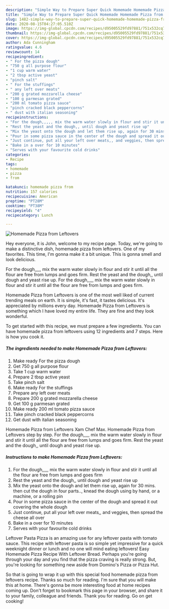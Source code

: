```yaml
---
description: "Simple Way to Prepare Super Quick Homemade Homemade Pizza from Leftovers"
title: "Simple Way to Prepare Super Quick Homemade Homemade Pizza from Leftovers"
slug: 1482-simple-way-to-prepare-super-quick-homemade-homemade-pizza-from-leftovers
date: 2020-08-15T04:27:05.510Z
image: https://img-global.cpcdn.com/recipes/d95005529fd97881/751x532cq70/homemade-pizza-from-leftovers-recipe-main-photo.jpg
thumbnail: https://img-global.cpcdn.com/recipes/d95005529fd97881/751x532cq70/homemade-pizza-from-leftovers-recipe-main-photo.jpg
cover: https://img-global.cpcdn.com/recipes/d95005529fd97881/751x532cq70/homemade-pizza-from-leftovers-recipe-main-photo.jpg
author: Ada Cunningham
ratingvalue: 4.6
reviewcount: 14
recipeingredient:
- " For the pizza dough"
- "750 g all purpose flour"
- "1 cup warm water"
- "2 tbsp active yeast"
- "pinch salt"
- " For the stuffings"
- " any left over meats"
- "200 g grated mozzarella cheese"
- "100 g parmesan grated"
- "200 ml tomato pizza sauce"
- "pinch cracked black peppercorns"
- " dust with italian seasoning"
recipeinstructions:
- "For the dough,,,,, mix the warm water slowly in flour and stir it until all the flour are free from lumps and goes firm"
- "Rest the yeast and the dough,, until dough and yeast rise up"
- "Mix the yeast onto the dough and let them rise up, again for 30 mins. then cut the dough in four parts.., knead the dough using by hand, or a machine, or a rolling pin"
- "Pour in some pizza sauce in the center of the dough and spread it out covering the whole dough"
- "Just continue, put all your left over meats,, and veggies, then spread the cheese all over"
- "Bake in a over for 10 minutes"
- "Serves with your favourite cold drinks"
categories:
- Recipe
tags:
- homemade
- pizza
- from

katakunci: homemade pizza from 
nutrition: 157 calories
recipecuisine: American
preptime: "PT28M"
cooktime: "PT38M"
recipeyield: "4"
recipecategory: Lunch

---
```



![Homemade Pizza from Leftovers](https://img-global.cpcdn.com/recipes/d95005529fd97881/751x532cq70/homemade-pizza-from-leftovers-recipe-main-photo.jpg)

Hey everyone, it is John, welcome to my recipe page. Today, we're going to make a distinctive dish, homemade pizza from leftovers. One of my favorites. This time, I'm gonna make it a bit unique. This is gonna smell and look delicious.

For the dough,,,,, mix the warm water slowly in flour and stir it until all the flour are free from lumps and goes firm. Rest the yeast and the dough,, until dough and yeast rise up. For the dough,,,,, mix the warm water slowly in flour and stir it until all the flour are free from lumps and goes firm.

Homemade Pizza from Leftovers is one of the most well liked of current trending meals on earth. It is simple, it's fast, it tastes delicious. It's appreciated by millions every day. Homemade Pizza from Leftovers is something which I have loved my entire life. They are fine and they look wonderful.


To get started with this recipe, we must prepare a few ingredients. You can have homemade pizza from leftovers using 12 ingredients and 7 steps. Here is how you cook it.

<!--inarticleads1-->

##### The ingredients needed to make Homemade Pizza from Leftovers:

1. Make ready  For the pizza dough
1. Get 750 g all purpose flour
1. Take 1 cup warm water
1. Prepare 2 tbsp active yeast
1. Take pinch salt
1. Make ready  For the stuffings
1. Prepare  any left over meats
1. Prepare 200 g grated mozzarella cheese
1. Get 100 g parmesan grated
1. Make ready 200 ml tomato pizza sauce
1. Take pinch cracked black peppercorns
1. Get  dust with italian seasoning


Homemade Pizza from Leftovers Xam Chef Max. Homemade Pizza from Leftovers step by step. For the dough,,,,, mix the warm water slowly in flour and stir it until all the flour are free from lumps and goes firm. Rest the yeast and the dough,, until dough and yeast rise up. 

<!--inarticleads2-->

##### Instructions to make Homemade Pizza from Leftovers:

1. For the dough,,,,, mix the warm water slowly in flour and stir it until all the flour are free from lumps and goes firm
1. Rest the yeast and the dough,, until dough and yeast rise up
1. Mix the yeast onto the dough and let them rise up, again for 30 mins. then cut the dough in four parts.., knead the dough using by hand, or a machine, or a rolling pin
1. Pour in some pizza sauce in the center of the dough and spread it out covering the whole dough
1. Just continue, put all your left over meats,, and veggies, then spread the cheese all over
1. Bake in a over for 10 minutes
1. Serves with your favourite cold drinks


Leftover Pasta Pizza is an amazing use for any leftover pasta with tomato sauce. This recipe with leftover pasta is so simple yet impressive for a quick weeknight dinner or lunch and no one will mind eating leftovers! Easy Homemade Pizza Recipe With Leftover Bread. Perhaps you&#39;re going through your day and you find that the pizza craving is really strong. But, you&#39;re looking for something new aside from Domino&#39;s Pizza or Pizza Hut. 

So that is going to wrap it up with this special food homemade pizza from leftovers recipe. Thanks so much for reading. I'm sure that you will make this at home. There's gonna be more interesting food at home recipes coming up. Don't forget to bookmark this page in your browser, and share it to your family, colleague and friends. Thank you for reading. Go on get cooking!
